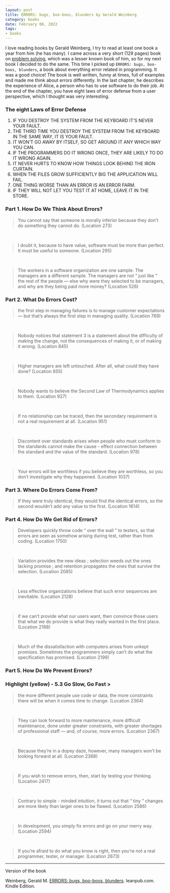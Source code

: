 ```yaml
---
layout: post
title: ERRORS: bugs, boo-boos, blunders by Gerald Weinberg
category: books
date: February 08, 2022
tags:
- books
---
```


I love reading books by Gerald Weinberg, I try to read at least one book a year from him (he has many). I came across a very short (129 pages) book on [problem solving](https://www.selketjah.com/books/2020/03/02/are-your-lights-on/), which was a lesser known book of him,
so for my next book I decided to do the same. This time I picked up `ERRORS: bugs, boo-boos, blunders`, a book about everything error related in programming. It was a good choice! The book is well written, funny at times, full of examples and made me think about errors differently. In the last chapter, he describes the experience of Alice, a person who has to use software to do their job. At the end of the chapter, you have eight laws of error defense from a user perspective, which I thought was very interesting.

<!--more-->

### The eight Laws of Error Defense

1. IF YOU DESTROY THE SYSTEM FROM THE KEYBOARD IT’S NEVER YOUR FAULT.
2. THE THIRD TIME YOU DESTROY THE SYSTEM FROM THE KEYBOARD IN THE SAME WAY, IT IS YOUR FAULT.
3. IT WON’T GO AWAY BY ITSELF, SO GET AROUND IT ANY WHICH WAY YOU CAN.
4. IF THE PROGRAMMERS DO IT WRONG ONCE, THEY ARE LIKELY TO DO IT WRONG AGAIN.
5. IT NEVER HURTS TO KNOW HOW THINGS LOOK BEHIND THE IRON CURTAIN.
6. WHEN THE FILES GROW SUFFICIENTLY BIG THE APPLICATION WILL FAIL.
7. ONE THING WORSE THAN AN ERROR IS AN ERROR FARM.
8. IF THEY WILL NOT LET YOU TEST IT AT HOME, LEAVE IT IN THE STORE.

### Part 1. How Do We Think About Errors?

> You cannot say that someone is morally inferior because they don’t do something they cannot do. (Location 273)

<br>

> I doubt it, because to have value, software must be more than perfect. It must be useful to someone. (Location 295)

<br>

> The workers in a software organization are one sample. The managers are a different sample. The managers are not “ just like ” the rest of the people — else why were they selected to be managers, and why are they being paid more money? (Location 526)

### Part 2. What Do Errors Cost?

> the first step in managing failures is to manage customer expectations — but that’s always the first step in managing quality. (Location 769)

<br>

> Nobody notices that statement 3 is a statement about the difficulty of making the change, not the consequences of making it, or of making it wrong. (Location 845)

<br>

> Higher managers are left untouched. After all, what could they have done? (Location 855)

<br>

> Nobody wants to believe the Second Law of Thermodynamics applies to them. (Location 927)

<br>

> If no relationship can be traced, then the secondary requirement is not a real requirement at all. (Location 951)

<br>

> Discontent over standards arises when people who must conform to the standards cannot make the cause - effect connection between the standard and the value of the standard. (Location 978)

<br>

> Your errors will be worthless if you believe they are worthless, so you don’t investigate why they happened. (Location 1037)

### Part 3. Where Do Errors Come From?

> If they were truly identical, they would find the identical errors, so the second wouldn’t add any value to the first. (Location 1614)

### Part 4. How Do We Get Rid of Errors?

> Developers quickly throw code “ over the wall ” to testers, so that errors are seen as somehow arising during test, rather than from coding. (Location 1750)

<br>

> Variation provides the new ideas ; selection weeds out the ones lacking promise ; and retention propagates the ones that survive the selection. (Location 2085)

<br>

> Less effective organizations believe that such error sequences are inevitable. (Location 2128)

<br>

> if we can’t provide what our users want, then convince those users that what we do provide is what they really wanted in the first place. (Location 2188)

<br>

> Much of the dissatisfaction with computers arises from unkept promises. Sometimes the programmers simply can’t do what the specification has promised. (Location 2199)

### Part 5. How Do We Prevent Errors?<h3 class='noteHeading'>Highlight (<span class='highlight_yellow'>yellow</span>) - 5.3 Go Slow, Go Fast &gt; 

> the more different people use code or data, the more constraints there will be when it comes time to change. (Location 2364)

<br>
 
 > They can look forward to more maintenance, more difficult maintenance, done under greater constraints, with greater shortages of professional staff — and, of course, more errors. (Location 2367)

<br>

> Because they’re in a dopey daze, however, many managers won’t be looking forward at all. (Location 2368)

<br>

> If you wish to remove errors, then, start by testing your thinking. (Location 2417)

<br>

> Contrary to simple - minded intuition, it turns out that “ tiny ” changes are more likely than larger ones to be flawed. (Location 2586)

<br>

> In development, you simply fix errors and go on your merry way. (Location 2594)

<br>

> If you’re afraid to do what you know is right, then you’re not a real programmer, tester, or manager. (Location 2673)

----

Version of the book

Weinberg, Gerald M. [ERRORS: bugs, boo-boos, blunders](https://www.goodreads.com/book/show/40665361-errors). leanpub.com. Kindle Edition. 